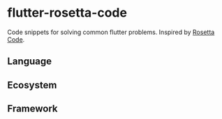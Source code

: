 # flutter-rosetta-code

Code snippets for solving common flutter problems. Inspired by [Rosetta Code](http://rosettacode.org/).

## Language

## Ecosystem

## Framework